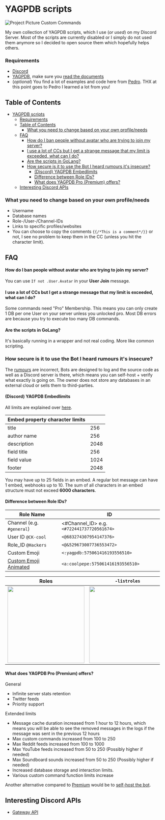 # YAGPDB scripts

![Project Picture Custom Commands](https://github.com/CHEF-KOCH/YAGPDB-scripts/blob/master/Screenshots/CustomCommands.png?raw=true)

My own collection of YAGPDB scripts, which I use (_or used_) on my Discord Server. Most of the scripts are currently disabled or I simply do not used them anymore so I decided to open source them which hopefully helps others.


### Requirements
* [Discord](https://discord.com/)
* [YAGPDB](https://yagpdb.xyz/), make sure you [read the documents](https://docs.yagpdb.xyz/commands/all-commands)
* (_optional_) You find a lot of examples and code here from [Pedro](https://github.com/Pedro-Pessoa/). THX at this point goes to Pedro I learned a lot from you!


## Table of Contents
* [YAGPDB scripts](#yagpdb-scripts)
    * [Requirements](#requirements)
  * [Table of Contents](#table-of-contents)
    * [What you need to change based on your own profile/needs](#what-you-need-to-change-based-on-your-own-profileneeds)
  * [FAQ](#faq)
      * [How do I ban people without avatar who are trying to join my server?](#how-do-i-ban-people-without-avatar-who-are-trying-to-join-my-server)
      * [I use a lot of CCs but I get a strange message that my limit is exceeded, what can I do?](#i-use-a-lot-of-ccs-but-i-get-a-strange-message-that-my-limit-is-exceeded-what-can-i-do)
      * [Are the scripts in GoLang?](#are-the-scripts-in-golang)
    * [How secure is it to use the Bot I heard rumours it's insecure?](#how-secure-is-it-to-use-the-bot-i-heard-rumours-its-insecure)
      * [(Discord) YAGPDB Embedlimits](#discord-yagpdb-embedlimits)
      * [Difference between Role IDs?](#difference-between-role-ids)
      * [What does YAGPDB Pro (Premium) offers?](#what-does-yagpdb-pro-premium-offers)
  * [Interesting Discord APIs](#interesting-discord-apis)


### What you need to change based on your own profile/needs
* Username
* Database names
* Role-/User-/Channel-IDs
* Links to specific profiles/websites
* You can choose to copy the comments `{{/*This is a comment*/}}` or not, I see no problem to keep them in the CC (unless you hit the character limit).


## FAQ

#### How do I ban people without avatar who are trying to join my server?

You can use `If not .User.Avatar` in your **User Join** message.


#### I use a lot of CCs but I get a strange message that my limit is exceeded, what can I do?

Some commands need "Pro" Membership. This means you can only create 1 DB per one User on your server unless you unlocked pro. Most DB errors are because you try to execute too many DB commands.


#### Are the scripts in GoLang?

It's basically running in a wrapper and not real coding. More like common scripting.


### How secure is it to use the Bot I heard rumours it's insecure?

The [rumours](https://pastebin.com/dj4kN448) are incorrect, Bots are designed to log and the source code as well as a Discord server is there, which means you can self-host + verify what exactly is going on. The owner does not store any databases in an external cloud or sells them to third-parties.


#### (Discord) YAGPDB Embedlimits

All limits are explained over [here](https://discord.com/developers/docs/resources/channel#embed-limits).

| Embed property character limits |  |
| --- | --- |
| title       | 256 |
| author name | 256 |
| description | 2048 |
| field title | 256 |
| field value | 1024 |
| footer      | 2048 |

You may have up to 25 fields in an embed. A regular bot message can have 1 embed, webhooks up to 10. The sum of all characters in an embed structure must not exceed **6000 characters**.


#### Difference between Role IDs?

| Role Name  | ID          |
|------------|-------------|
| Channel (e.g. `#general`) | <#Channel_ID> e.g. `<#722441737720561674>` |
| User ID `@CK-cool` | `<@683274307954147376>` |
| Role_ID `@Hackers` | `<@&529673007736553472>` |
| Custom Emoji | `<:yagpdb:575061416193556510>` |
| [Custom Emoji Animated](https://docs.yagpdb.xyz/reference/animated_emotes) | `<a:coolpepe:575061416193556510>`


| Roles      | `-listroles`  |
|------------|-------------|
| <img src="https://github.com/CHEF-KOCH/YAGPDB-scripts/blob/master/Screenshots/Role%20IDs%20explained.png?raw=true" width="250"> | <img src="https://github.com/CHEF-KOCH/YAGPDB-scripts/blob/master/Screenshots/listroles.png?raw=true" width="250"> |


#### What does YAGPDB Pro (Premium) offers?

General
- Infinite server stats retention
- Twitter feeds
- Priority support


Extended limits
- Message cache duration increased from 1 hour to 12 hours, which means you will be able to see the removed messages in the logs if the message was sent in the previous 12 hours
- Max custom commands increased from 100 to 250
- Max Reddit feeds increased from 100 to 1000
- Max YouTube feeds increased from 50 to 250 (Possibly higher if needed)
- Max Soundboard sounds increased from 50 to 250 (Possibly higher if needed)
- Increased database storage and interaction limits.
- Various custom command function limits increase

Another alternative compared to [Premium](https://yagpdb.xyz/premium) would be to [self-host the bot](https://github.com/jonas747/yagpdb).



## Interesting Discord APIs
* [Gateway API](https://discord.com/developers/docs/topics/gateway#commands-and-events-gateway-events)
